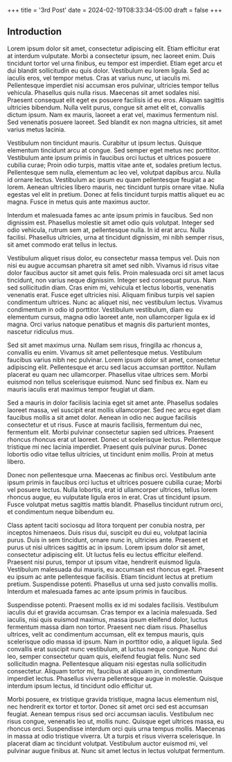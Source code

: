 +++
title = '3rd Post'
date = 2024-02-19T08:33:34-05:00
draft = false
+++
## Introduction

Lorem ipsum dolor sit amet, consectetur adipiscing elit. Etiam efficitur erat at interdum vulputate. Morbi a consectetur ipsum, nec laoreet enim. Duis tincidunt tortor vel urna finibus, eu tempor est imperdiet. Etiam eget arcu et dui blandit sollicitudin eu quis dolor. Vestibulum eu lorem ligula. Sed ac iaculis eros, vel tempor metus. Cras at varius nunc, ut iaculis mi. Pellentesque imperdiet nisi accumsan eros pulvinar, ultricies tempor tellus vehicula. Phasellus quis nulla risus. Maecenas sit amet sodales nisi. Praesent consequat elit eget ex posuere facilisis id eu eros. Aliquam sagittis ultricies bibendum. Nulla velit purus, congue sit amet elit et, convallis dictum ipsum. Nam ex mauris, laoreet a erat vel, maximus fermentum nisl. Sed venenatis posuere laoreet. Sed blandit ex non magna ultricies, sit amet varius metus lacinia.

Vestibulum non tincidunt mauris. Curabitur ut ipsum lectus. Quisque elementum tincidunt arcu at congue. Sed semper eget metus nec porttitor. Vestibulum ante ipsum primis in faucibus orci luctus et ultrices posuere cubilia curae; Proin odio turpis, mattis vitae ante et, sodales pretium lectus. Pellentesque sem nulla, elementum ac leo vel, volutpat dapibus arcu. Nulla id ornare lectus. Vestibulum ac ipsum eu quam pellentesque feugiat a ac lorem. Aenean ultricies libero mauris, nec tincidunt turpis ornare vitae. Nulla egestas vel elit in pretium. Donec at felis tincidunt turpis mattis aliquet eu ac magna. Fusce in metus quis ante maximus auctor.

Interdum et malesuada fames ac ante ipsum primis in faucibus. Sed non dignissim est. Phasellus molestie sit amet odio quis volutpat. Integer sed odio vehicula, rutrum sem at, pellentesque nulla. In id erat arcu. Nulla facilisi. Phasellus ultricies, urna at tincidunt dignissim, mi nibh semper risus, sit amet commodo erat tellus in lectus.

Vestibulum aliquet risus dolor, eu consectetur massa tempus vel. Duis non nisi eu augue accumsan pharetra sit amet sed nibh. Vivamus id risus vitae dolor faucibus auctor sit amet quis felis. Proin malesuada orci sit amet lacus tincidunt, non varius neque dignissim. Integer sed consequat purus. Nam sed sollicitudin diam. Cras enim mi, vehicula et lectus lobortis, venenatis venenatis erat. Fusce eget ultricies nisi. Aliquam finibus turpis vel sapien condimentum ultrices. Nunc ac aliquet nisi, nec vestibulum lectus. Vivamus condimentum in odio id porttitor. Vestibulum vestibulum, diam eu elementum cursus, magna odio laoreet ante, non ullamcorper ligula ex id magna. Orci varius natoque penatibus et magnis dis parturient montes, nascetur ridiculus mus.

Sed sit amet maximus urna. Nullam sem risus, fringilla ac rhoncus a, convallis eu enim. Vivamus sit amet pellentesque metus. Vestibulum faucibus varius nibh nec pulvinar. Lorem ipsum dolor sit amet, consectetur adipiscing elit. Pellentesque et arcu sed lacus accumsan porttitor. Nullam placerat eu quam nec ullamcorper. Phasellus vitae ultrices sem. Morbi euismod non tellus scelerisque euismod. Nunc sed finibus ex. Nam eu mauris iaculis erat maximus tempor feugiat ut diam.

Sed a mauris in dolor facilisis lacinia eget sit amet ante. Phasellus sodales laoreet massa, vel suscipit erat mollis ullamcorper. Sed nec arcu eget diam faucibus mollis a sit amet dolor. Aenean in odio nec augue facilisis consectetur et ut risus. Fusce at mauris facilisis, fermentum dui nec, fermentum elit. Morbi pulvinar consectetur sapien sed ultrices. Praesent rhoncus rhoncus erat ut laoreet. Donec ut scelerisque lectus. Pellentesque tristique mi nec lacinia imperdiet. Praesent quis pulvinar purus. Donec lobortis odio vitae tellus ultricies, ut tincidunt enim mollis. Proin at metus libero.

Donec non pellentesque urna. Maecenas ac finibus orci. Vestibulum ante ipsum primis in faucibus orci luctus et ultrices posuere cubilia curae; Morbi vel posuere lectus. Nulla lobortis, erat id ullamcorper ultrices, tellus lorem rhoncus augue, eu vulputate ligula eros in erat. Cras ut tincidunt ipsum. Fusce volutpat metus sagittis mattis blandit. Phasellus tincidunt rutrum orci, et condimentum neque bibendum eu.

Class aptent taciti sociosqu ad litora torquent per conubia nostra, per inceptos himenaeos. Duis risus dui, suscipit eu dui eu, volutpat lacinia purus. Duis in sem tincidunt, ornare nunc in, ultricies ante. Praesent et purus ut nisi ultrices sagittis ac in ipsum. Lorem ipsum dolor sit amet, consectetur adipiscing elit. Ut luctus felis eu lectus efficitur eleifend. Praesent nisi purus, tempor ut ipsum vitae, hendrerit euismod ligula. Vestibulum malesuada dui mauris, eu accumsan est rhoncus eget. Praesent eu ipsum ac ante pellentesque facilisis. Etiam tincidunt lectus at pretium pretium. Suspendisse potenti. Phasellus ut urna sed justo convallis mollis. Interdum et malesuada fames ac ante ipsum primis in faucibus.

Suspendisse potenti. Praesent mollis ex id mi sodales facilisis. Vestibulum iaculis dui et gravida accumsan. Cras tempor ex a lacinia malesuada. Sed iaculis, nisi quis euismod maximus, massa ipsum eleifend dolor, luctus fermentum massa diam non tortor. Praesent nec diam risus. Phasellus ultrices, velit ac condimentum accumsan, elit ex tempus mauris, quis scelerisque odio massa id ipsum. Nam in porttitor odio, a aliquet ligula. Sed convallis erat suscipit nunc vestibulum, at luctus neque congue. Nunc dui leo, semper consectetur quam quis, eleifend feugiat felis. Nunc sed sollicitudin magna. Pellentesque aliquam nisi egestas nulla sollicitudin consectetur. Aliquam tortor mi, faucibus at aliquam in, condimentum imperdiet lectus. Phasellus viverra pellentesque augue in molestie. Quisque interdum ipsum lectus, id tincidunt odio efficitur ut.

Morbi posuere, ex tristique gravida tristique, magna lacus elementum nisl, nec hendrerit ex tortor et tortor. Donec sit amet orci sed est accumsan feugiat. Aenean tempus risus sed orci accumsan iaculis. Vestibulum nec risus congue, venenatis leo ut, mollis nunc. Quisque eget ultrices massa, eu rhoncus orci. Suspendisse interdum orci quis urna tempus mollis. Maecenas in massa at odio tristique viverra. Ut a turpis et risus viverra scelerisque. In placerat diam ac tincidunt volutpat. Vestibulum auctor euismod mi, vel pulvinar augue finibus at. Nunc sit amet lectus in lectus volutpat fermentum.
